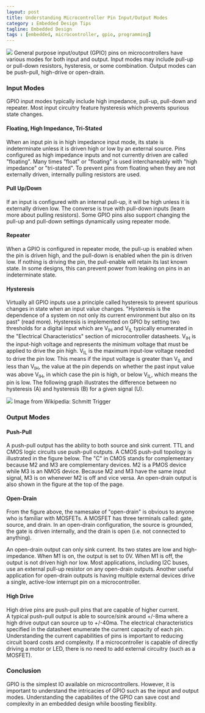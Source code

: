 ```yaml
---
layout: post
title: Understanding Microcontroller Pin Input/Output Modes
category : Embedded Design Tips
tagline: Embedded Design
tags : [embedded, microcontroller, gpio, programming]
---
```

<img class="post_image" src="{{ BASE_PATH }}/images/gpio-output-types.png" />
General purpose input/output (GPIO) pins on microcontrollers have various modes 
for both input and output. Input modes may include pull-up or pull-down resistors, 
hysteresis, or some combination. Output modes can be push-pull, high-drive or open-drain.

### Input Modes

GPIO input modes typically include high impedance, pull-up, pull-down and 
repeater.  Most input circuitry feature hysteresis which prevents spurious 
state changes.

####  Floating, High Impedance, Tri-Stated

When an input pin is in high impedance input mode, its state is indeterminate 
unless it is driven high or low by an external source.  Pins configured as high 
impedance inputs and not currently driven are called "floating".  Many times 
"float" or "floating" is used interchaneably with "high impedance" or 
"tri-stated".  To prevent pins from floating when they are not externally 
driven, internally pulling resistors are used.

####  Pull Up/Down

If an input is configured with an internal pull-up, it will be high unless it 
is externally driven low.  The converse is true with pull-down inputs (learn more 
about pulling resistors).  Some GPIO pins also support changing the pull-up and 
pull-down settings dynamically using repeater mode.

#### Repeater

When a GPIO is configured in repeater mode, the pull-up is enabled when the pin 
is driven high, and the pull-down is enabled when the pin is driven low.  If 
nothing is driving the pin, the pull-enable will retain its last known 
state.  In some designs, this can prevent power from leaking on pins in an 
indeterminate state.

#### Hysteresis

Virtually all GPIO inputs use a principle called hysteresis to prevent spurious 
changes in state when an input value changes.  "Hysteresis is the dependence of a 
system on not only its current environment but also on its past" (read 
more).  Hysteresis is implemented on GPIO by setting two thresholds for a digital input 
which are V<sub>IH</sub> and V<sub>IL</sub> typically enumerated in the "Electrical Characteristics" 
section of microcontroller datasheets.  V<sub>IH</sub> is the input-high voltage and 
represents the minimum voltage that must be applied to drive the pin 
high.  V<sub>IL</sub> is the maximum input-low voltage needed to drive the pin 
low.  This means if the input voltage is greater than V<sub>IL</sub> and less 
than V<sub>IH</sub>, the value at the pin depends on whether the past input 
value was above V<sub>IH</sub>, in which case the pin is high, or below V<sub>IL</sub>, 
which means the pin is low.  The following graph illustrates the difference 
between no hysteresis (A) and hysteresis (B) for a given signal (U).

<img class="post_image_tall" src="{{ BASE_PATH }}/images/smitt_hysteresis_graph.png" />
Image from Wikipedia:  Schmitt Trigger

### Output Modes

#### Push-Pull

A push-pull output has the ability to both source and sink current.  TTL 
and CMOS logic circuits use push-pull outputs.  A CMOS push-pull topology 
is illustrated in the figure below.  The "C" in CMOS stands for complementary 
because M2 and M3 are complementary devices.  M2 is a PMOS device while M3 
is an NMOS device.  Because M2 and M3 have the same input signal, M3 is on 
whenever M2 is off and vice versa.  An open-drain output is also shown in the 
figure at the top of the page.

#### Open-Drain

From the figure above, the namesake of "open-drain" is obvious to anyone who 
is familiar with MOSFETs.  A MOSFET has three terminals called:  gate, source, 
and drain.  In an open-drain configuration, the source is grounded, the gate 
is driven internally, and the drain is open (i.e. not connected to anything).

An open-drain output can only sink current.  Its two states are low and 
high-impedance.    When M1 is on, the output is set to 0V.  When M1 is 
off, the output is not driven high nor low.  Most applications, including 
I2C buses, use an external pull-up resistor on any open-drain 
outputs.  Another useful application for open-drain outputs is having multiple 
external devices drive a single, active-low interrupt pin on a microcontroller.

#### High Drive

High drive pins are push-pull pins that are capable of higher current.  
A typical push-pull output is able to source/sink around +/-8ma where a 
high drive output can source up to +/-40ma.  The electrical characteristics 
specified in the datasheet enumerate the current capacity of each 
pin.  Understanding the current capabilities of pins is important to reducing 
circuit board costs and complexity.  If a microcontroller is capable of 
directly driving a motor or LED, there is no need to add external circuitry 
(such as a MOSFET).

### Conclusion

GPIO is the simplest IO available on microcontrollers.  However, it is 
important to understand the intricacies of GPIO such as the input and 
output modes.  Understanding the capabilites of the GPIO can save cost and
complexity in an embedded design while boosting flexiblity.

